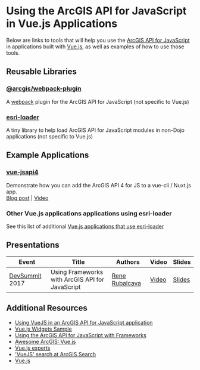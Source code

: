 # Using the ArcGIS API for JavaScript in Vue.js Applications

Below are links to tools that will help you use the [ArcGIS API for JavaScript] in applications built with [Vue.js], as well as examples of how to use those tools.

## Reusable Libraries

### [@arcgis/webpack-plugin](https://github.com/Esri/arcgis-webpack-plugin)
A [webpack](https://webpack.js.org/) plugin for the ArcGIS API for JavaScript (not specific to Vue.js)

### [esri-loader](https://github.com/Esri/esri-loader)
A tiny library to help load ArcGIS API for JavaScript modules in non-Dojo applications (not specific to Vue.js)

## Example Applications

### [vue-jsapi4](http://odoe.net/blog/arcgis-api-4-for-js-with-vue-cli-and-nuxt/)
Demonstrate how you can add the ArcGIS API 4 for JS to a vue-cli / Nuxt.js app.
<br /> [Blog post](http://odoe.net/blog/arcgis-api-4-for-js-with-vue-cli-and-nuxt/) | [Video](https://youtu.be/hqJzzgM8seo)

### Other Vue.js applications applications using esri-loader
See this list of additional [Vue.js applications that use esri-loader](https://github.com/Esri/esri-loader#vuejs)

## Presentations

|Event|Title|Authors|Video|Slides|
|---|---|---|---|---|
|[DevSummit](http://www.esri.com/events/devsummit) 2017|Using Frameworks with ArcGIS API for JavaScript|[Rene Rubalcava](https://esri-es.github.io/arcgis-experts/#expert=rene-rubalcava)|[Video](https://youtu.be/dDAuLqV3DcM)|[Slides](http://proceedings.esri.com/library/userconf/devsummit17/papers/dev_int_138.pdf)|


## Additional Resources
- [Using VueJS in an ArcGIS API for JavaScript application](http://odoe.net/blog/using-vuejs-arcgis-api-javascript/)
- [Vue.js Widgets Sample](https://developers.arcgis.com/javascript/latest/sample-code/widgets-frameworks-vue/index.html)
- [Using the ArcGIS API for JavaScript with Frameworks](../)
- [Awesome ArcGIS: Vue.js ](https://esri-es.github.io/awesome-arcgis/front-end/technologies/vuejs/)
- [Vue.js experts](https://esri-es.github.io/arcgis-experts/?topic=Vue)
- ['VueJS' search at ArcGIS Search](https://esri-es.github.io/arcgis-search/?search=vuejs)
- [Vue.js]

[ArcGIS API for JavaScript]:https://developers.arcgis.com/javascript/
[Vue.js]:https://vuejs.org/
